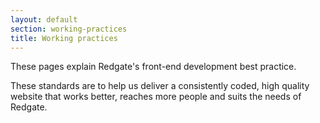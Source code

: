 ```yaml
---
layout: default
section: working-practices
title: Working practices
---
```


These pages explain Redgate's front-end development best practice.

These standards are to help us deliver a consistently coded, high quality website that works better, reaches more people and suits the needs of Redgate.
